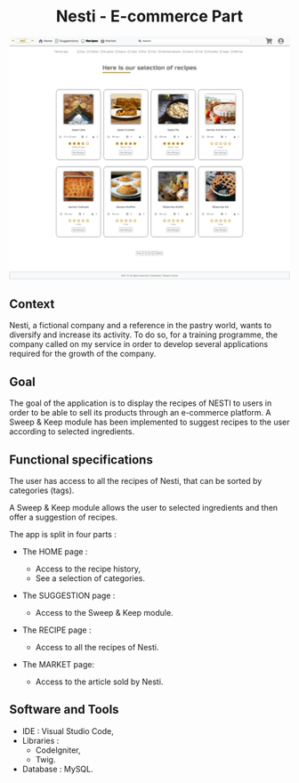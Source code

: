 <h1 align="center"> Nesti - E-commerce Part</h1>

<p align="center">
<img src="https://github.com/Tibo30/Nesti-Ecommerce-Part/blob/master/public/assets/pictures/Screenshot%202021-07-28%20at%2018-44-42%20-%20NESTI%20-.png">
</p>

## <b>Context</b>
<p>
Nesti, a fictional company and a reference in the pastry world, wants to diversify and increase its activity. To do so, for a training programme, the company called on my service in order to develop several applications required for the growth of the company.
</p>

## <b>Goal</b>
<p>
The goal of the application is to display the recipes of NESTI to users in order to be able to sell its products through an e-commerce platform. A Sweep & Keep module has been implemented to suggest recipes to the user according to selected ingredients.
</p>

## <b>Functional specifications</b>
<p>
The user has access to all the recipes of Nesti, that can be sorted by categories (tags).
</p>
<p>
A Sweep & Keep module allows the user to selected ingredients and then offer a suggestion of recipes.
</p>
<p>
The app is split in four parts : 
  
* The HOME page :
  * Access to the recipe history,
  * See a selection of categories.
  
* The SUGGESTION page : 
  * Access to the Sweep & Keep module.
  
* The RECIPE page :
  * Access to all the recipes of Nesti.
  
* The MARKET page:
  * Access to the article sold by Nesti.
  
 </p>
 
 ## <b>Software and Tools</b>
* IDE : Visual Studio Code,
* Libraries :
  * CodeIgniter,
  * Twig.
* Database : MySQL.
